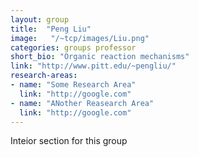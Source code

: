 ```yaml
---
layout: group
title:  "Peng Liu"
image:   "/~tcp/images/Liu.png"
categories: groups professor
short_bio: "Organic reaction mechanisms"
link: "http://www.pitt.edu/~pengliu/"
research-areas: 
- name: "Some Research Area"
  link: "http://google.com"
- name: "ANother Reasearch Area"
  link: "http://google.com"	
---
```

Inteior section for this group 